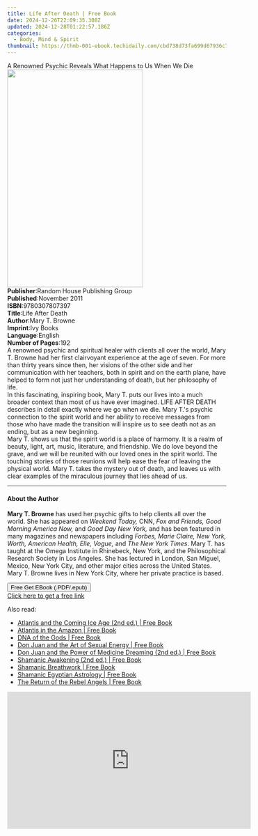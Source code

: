 ```yaml
---
title: Life After Death | Free Book
date: 2024-12-26T22:09:35.308Z
updated: 2024-12-28T01:22:57.186Z
categories:
  - Body, Mind & Spirit
thumbnail: https://thmb-001-ebook.techidaily.com/cbd738d73fa699d67936c7630f884f6761f8d8bb0454ed04097edd46e6684b3c.jpg
---
```

<main id="book-container">
  <div class="flex flex-col">
    <div class="book-brief flex-1 py-6 px-4 sm:p-6 md:py-10 md:px-8">
      <!-- brief-->
      <div class="book-brief-main">
        A Renowned Psychic Reveals What Happens to Us When We Die
      </div>
    </div>
    <div
      class="book-meta-info flex-1 grid gap-4 col-start-1 col-end-3 row-start-1 sm:mb-6 sm:grid-cols-4 lg:gap-6 lg:col-start-2 lg:row-end-6 lg:row-span-6 lg:mb-0"
    >
      <div
        class="book-meta-info-left place-content-center mt-4 p-4 text-sm leading-6 col-start-2 col-span-2 dark:text-slate-400"
      >
        <img
          class="w-full h-500 object-cover rounded-lg sm:h-255 sm:col-span-2 lg:col-span-full"
          src="https://img-001-ebook.techidaily.com/f224ef90f6b0057cc7d7708a4849c7f013e793236e7ba9249911b859bdbbc939.jpg"
          alt=""
          width="312"
          height="500"
        />
      </div>
      <div
        class="book-meta-info-right mt-2 col-start-1 row-start-2 col-span-3 self-center"
      >
        <!-- meta data  -->
        <div class="flex flex-col px-4 md:px-8">
          <div class="flex-1">
            <strong>Publisher</strong>:<span class="px-2"
              >Random House Publishing Group</span
            >
          </div>
          <div class="flex-1">
            <strong>Published</strong>:<span class="px-2">November 2011</span>
          </div>
          <div class="flex-1">
            <strong>ISBN</strong>:<span class="px-2">9780307807397</span>
          </div>
          <div class="flex-1">
            <strong>Title</strong>:<span class="px-2">Life After Death</span>
          </div>
          <div class="flex-1">
            <strong>Author</strong>:<span class="px-2">Mary T. Browne</span>
          </div>
          <div class="flex-1">
            <strong>Imprint</strong>:<span class="px-2">Ivy Books</span>
          </div>
          <div class="flex-1">
            <strong>Language</strong>:<span class="px-2">English</span>
          </div>
          <div class="flex-1">
            <strong>Number of Pages</strong>:<span class="px-2">192</span>
          </div>
        </div>
      </div>
    </div>
    <div class="book-description flex-1 py-6 px-4 sm:p-6 md:py-10 md:px-8">
      <div class="book-description-main">
        <div accordion-content="" id="description">
          A renowned psychic and spiritual healer with clients all over the
          world, Mary T. Browne had her first clairvoyant experience at the age
          of seven. For more than thirty years since then, her visions of the
          other side and her communication with her teachers, both in spirit and
          on the earth plane, have helped to form not just her understanding of
          death, but her philosophy of life.<br />In this fascinating, inspiring
          book, Mary T. puts our lives into a much broader context than most of
          us have ever imagined. LIFE AFTER DEATH describes in detail exactly
          where we go when we die. Mary T.'s psychic connection to the spirit
          world and her ability to receive messages from those who have made the
          transition will inspire us to see death not as an ending, but as a new
          beginning.<br />Mary T. shows us that the spirit world is a place of
          harmony. It is a realm of beauty, light, art, music, literature, and
          friendship. We do love beyond the grave, and we will be reunited with
          our loved ones in the spirit world. The touching stories of those
          reunions will help ease the fear of leaving the physical world. Mary
          T. takes the mystery out of death, and leaves us with clear examples
          of the miraculous journey that lies ahead of us.
        </div>
        <div class="accordion-fader"></div>
      </div>
    </div>
    <div class="book-excerpts flex-1 py-6 px-4 sm:p-6 md:py-10 md:px-8">
      <!-- excerpts-->
      <div class="book-excerpts-main">
        <hr />
        <h4 class="placeholder placeholder-heading">
          <span>About the Author</span>
        </h4>
        <p>
          <b>Mary T. Browne</b>&nbsp;has used her psychic gifts to help clients
          all over the world.&nbsp;She has appeared on
          <i>Weekend Today,</i> CNN,
          <i>Fox and Friends, Good Morning America Now, </i>and&nbsp;<i
            >Good Day New York,&nbsp;</i
          >and has been featured in many magazines and newspapers including
          <i
            >Forbes, Marie Claire, New York, Worth, American Health, Elle,
            Vogue, </i
          >and<i> The New York Times</i>.&nbsp;Mary T. has taught at the Omega
          Institute in Rhinebeck, New York, and the Philosophical Research
          Society in Los Angeles. She has lectured in London, San Miguel,
          Mexico, New York City, and other major cities across the United
          States. Mary T. Browne lives in New York City, where her private
          practice is based.
        </p>
      </div>
    </div>
    <div
      class="book-about-author flex-1 py-6 px-4 sm:p-6 md:py-10 md:px-8"
    ></div>
    <div class="book-free-get flex-1 py-6 px-4 sm:p-6 md:py-10 md:px-8">
      <button
        id="btn-free-get"
        class="bg-blue-500 hover:bg-blue-700 text-white font-bold py-2 px-4 rounded"
      >
        Free Get EBook (.PDF/.epub)
      </button>
      <div id="countdown-display" class="px-2 text-lg mt-2"></div>
      <a
        id="free-link"
        class="hidden bg-blue-500 hover:bg-blue-700 text-white font-bold py-2 px-4 rounded"
        href="https://www.ebooks.com/en-us/book/798490/life-after-death/mary-t-browne/"
        target="_blank"
        >Click here to get a free link</a
      >
    </div>
    <script>
      let countdownTime = 0;
      let countdownInterval = null;
      document
        .getElementById('btn-free-get')
        .addEventListener('click', startCountdown);
      function startCountdown() {
        countdownTime = new Date().getTime() + 60000 * 3;
        countdownInterval = setInterval(updateCountdown, 1000);
        document.getElementById('btn-free-get').disabled = true;
        document
          .getElementById('btn-free-get')
          .classList.add('bg-gray-500', 'cursor-not-allowed');
      }
      function updateCountdown() {
        let currentTime = new Date().getTime();
        let timeLeft = countdownTime - currentTime;
        let secondsLeft = Math.floor(timeLeft / 1000);
        document.getElementById('countdown-display').innerHTML =
          `Remaining time: ${secondsLeft} seconds.`;
        if (secondsLeft <= 0) {
          clearInterval(countdownInterval);
          document.getElementById('btn-free-get').classList.add('hidden');
          document.getElementById('free-link').classList.remove('hidden');
          document.getElementById('countdown-display').innerHTML = '';
        }
      }
    </script>
  </div>
</main>

<ins class="adsbygoogle"
      style="display:block"
      data-ad-client="ca-pub-7571918770474297"
      data-ad-slot="8358498916"
      data-ad-format="auto"
      data-full-width-responsive="true"></ins>
    

<span class="atpl-alsoreadstyle">Also read:</span>
<div><ul>
<li><a href="https://novels-ebooks.techidaily.com/95782485-9781591437833-atlantis-and-the-coming-ice-age-2nd-ed/"><u>Atlantis and the Coming Ice Age (2nd ed.) | Free Book</u></a></li>
<li><a href="https://novels-ebooks.techidaily.com/95782482-9781591439783-atlantis-in-the-amazon/"><u>Atlantis in the Amazon | Free Book</u></a></li>
<li><a href="https://novels-ebooks.techidaily.com/95782488-9781591437659-dna-of-the-gods/"><u>DNA of the Gods | Free Book</u></a></li>
<li><a href="https://novels-ebooks.techidaily.com/95782489-9781591438441-don-juan-and-the-art-of-sexual-energy/"><u>Don Juan and the Art of Sexual Energy | Free Book</u></a></li>
<li><a href="https://novels-ebooks.techidaily.com/95782484-9781591438465-don-juan-and-the-power-of-medicine-dreaming-2nd-ed/"><u>Don Juan and the Power of Medicine Dreaming (2nd ed.) | Free Book</u></a></li>
<li><a href="https://novels-ebooks.techidaily.com/95782481-9781591437598-shamanic-awakening-2nd-ed/"><u>Shamanic Awakening (2nd ed.) | Free Book</u></a></li>
<li><a href="https://novels-ebooks.techidaily.com/95782487-9781591439929-shamanic-breathwork/"><u>Shamanic Breathwork | Free Book</u></a></li>
<li><a href="https://novels-ebooks.techidaily.com/95782483-9781591439806-shamanic-egyptian-astrology/"><u>Shamanic Egyptian Astrology | Free Book</u></a></li>
<li><a href="https://novels-ebooks.techidaily.com/95782486-9781591439455-the-return-of-the-rebel-angels/"><u>The Return of the Rebel Angels | Free Book</u></a></li>
</ul></div>

<!-- affiliate ads begin -->
<iframe width="560" height="315" src="https://www.youtube.com/embed/BmegThMdrJE?si=rILo1FJb9DgnPljV" title="YouTube video player" frameborder="0" allow="accelerometer; autoplay; clipboard-write; encrypted-media; gyroscope; picture-in-picture; web-share" referrerpolicy="strict-origin-when-cross-origin" allowfullscreen></iframe>
<!-- affiliate ads end -->

